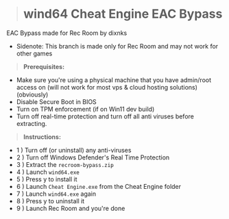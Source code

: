 > # **wind64 Cheat Engine EAC Bypass**
EAC Bypass made for Rec Room by dixnks

- Sidenote: This branch is made only for Rec Room and may not work for other games

> **Prerequisites:**
- Make sure you're using a physical machine that you have admin/root access on (will not work for most vps & cloud hosting solutions) (obviously)
- Disable Secure Boot in BIOS
- Turn on TPM enforcement (if on Win11 dev build)
- Turn off real-time protection and turn off all anti viruses before extracting.

> **Instructions:**
- 1 ) Turn off (or uninstall) any anti-viruses
- 2 ) Turn off Windows Defender's Real Time Protection
- 3 ) Extract the `recroom-bypass.zip`
- 4 ) Launch `wind64.exe`
- 5 ) Press y to install it
- 6 ) Launch `Cheat Engine.exe` from the Cheat Engine folder
- 7 ) Launch `wind64.exe` again
- 8 ) Press y to uninstall it
- 9 ) Launch Rec Room and you're done

